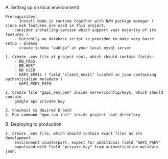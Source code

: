 A. Setting up on local environmenti

    Prerequisites:
        - Install Node.js runtime together with NPM package manager ( since es6 features are used in this project,
        consider installing version which support vast majority of its features )
        - Currently no database script is provided to make very basic setup - please 
          create schema "aukcje" at your local mysql server
        
    1. Create .env file at project root, which should contain fields:
        - DB_PASS
        - DB_HOST
        - DB_USER
        - GAPI_EMAIL ( field "client_email" located in json containing authentication metadata )
        - GAPI_PKEY_PATH

    2. Create file "gapi_key.pem" inside server/config/keys, which should contain
        google api private key

    3. Checkout to desired branch
    4. Run command "npm run init" inside project root directory

B. Deploying to production

    1. Create .env file, which should contain exact files as its development 
        environment counterpart, expect for additional field "GAPI_PKEY"
        populated with field "private_key" from authentication metadata json.